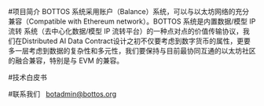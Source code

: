 #项目简介
   BOTTOS  系统采用账户（Balance）系统，可以与以太坊网络的充分兼容（Compatible with Ethereum network）。BOTTOS 系统是内置数据/模型 IP 流转
系统（去中心化数据/模型 IP 流转平台）的一种点对点的价值传输协议，我们在Distributed AI Data Contract设计之初不仅要考虑到数字货币的属性，更要多一层考虑到数据的复杂性和多元性，我们要保持与目前最协同互通的以太坊社区的融合兼容，特别是与 EVM 的兼容。 

#技术白皮书


#联系我们
   botadmin@bottos.org

